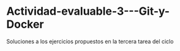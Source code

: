 # Actividad-evaluable-3---Git-y-Docker
Soluciones a los ejercicios propuestos en la tercera tarea del ciclo
